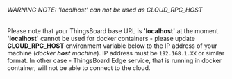 ###### WARNING NOTE: 'localhost' can not be used as CLOUD_RPC_HOST

Please note that your ThingsBoard base URL is **'localhost'** at the moment. **'localhost'** cannot be used for docker containers - please update **CLOUD_RPC_HOST** environment variable below to the IP address of your machine (*docker **host** machine*). IP address must be `192.168.1.XX` or similar format. In other case - ThingsBoard Edge service, that is running in docker container, will not be able to connect to the cloud.
